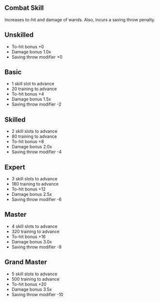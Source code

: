 ## Combat Skill


Increases to-hit and damage of wands. Also, incurs a saving throw penalty.


## Unskilled


* To-hit bonus +0
* Damage bonus 1.0x
* Saving throw modifier +0


## Basic


* 1 skill slot to advance
* 20 training to advance
* To-hit bonus +4
* Damage bonus 1.5x
* Saving throw modifier -2


## Skilled


* 2 skill slots to advance
* 80 training to advance
* To-hit bonus +8
* Damage bonus 2.0x
* Saving throw modifier -4


## Expert


* 3 skill slots to advance
* 180 training to advance
* To-hit bonus +12
* Damage bonus 2.5x
* Saving throw modifier -6


## Master


* 4 skill slots to advance
* 320 training to advance
* To-hit bonus +16
* Damage bonus 3.0x
* Saving throw modifier -8


## Grand Master


* 5 skill slots to advance
* 500 training to advance
* To-hit bonus +20
* Damage bonus 3.5x
* Saving throw modifier -10
